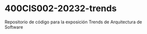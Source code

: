 # 400CIS002-20232-trends
Repositorio de código para la exposición Trends de Arquitectura de Software
